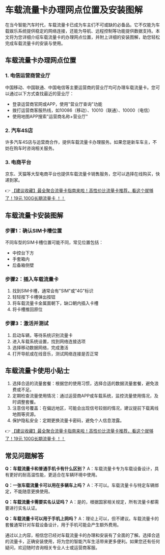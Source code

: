 # 车载流量卡办理网点位置及安装图解

在当今智能汽车时代，车载流量卡已成为车主们不可或缺的必备品。它不仅能为车载娱乐系统提供稳定的网络连接，还能为导航、远程控制等功能提供数据支持。本文将为您详细介绍车载流量卡的办理网点位置，并附上详细的安装图解，助您轻松完成车载流量卡的安装与使用。

## 车载流量卡办理网点位置

### 1. 电信运营商营业厅
中国移动、中国联通、中国电信等主要运营商的营业厅均可办理车载流量卡。您可以通过以下方式查找最近的营业厅：
- 登录运营商官网或APP，使用"营业厅查询"功能
- 拨打运营商客服热线，如10086（移动）、10010（联通）、10000（电信）
- 使用地图APP搜索"运营商名称+营业厅"

### 2. 汽车4S店
许多汽车4S店与运营商合作，提供车载流量卡办理服务。如果您是新车车主，不妨在购车时咨询相关服务。

### 3. 电商平台
京东、天猫等大型电商平台也提供车载流量卡销售服务，您可以选择在线购买，快递到家。

👉 [【建议收藏】最全聚合流量卡指南来啦！高性价比流量卡推荐，看这个就够了！19元 100G长期流量卡 ！！](https://bit.ly/Liuliangka)

## 车载流量卡安装图解

### 步骤1：确认SIM卡槽位置
不同车型的SIM卡槽位置可能不同，常见位置包括：
- 中控台下方
- 手套箱内
- 后备箱侧壁

### 步骤2：插入车载流量卡
1. 找到SIM卡槽，通常会有"SIM"或"4G"标识
2. 轻轻按下卡槽弹出按钮
3. 将车载流量卡金属面朝下，缺口朝内插入卡槽
4. 将卡槽推回原位

### 步骤3：激活并测试
1. 启动车辆，等待系统识别流量卡
2. 进入车载系统设置，找到网络连接选项
3. 选择移动数据网络，完成激活
4. 打开导航或在线音乐，测试网络连接是否正常

## 车载流量卡使用小贴士

1. 选择合适的流量套餐：根据您的使用习惯，选择合适的数据流量套餐，避免浪费或不足。
2. 定期检查流量使用情况：通过运营商APP或车载系统，监控流量使用情况，及时调整套餐。
3. 注意信号覆盖：在偏远地区，可能会出现信号较弱的情况，建议提前下载离线地图等资源。
4. 保护隐私安全：定期更换流量卡密码，避免个人信息泄露。

👉 [【建议收藏】最全聚合流量卡指南来啦！高性价比流量卡推荐，看这个就够了！19元 100G长期流量卡 ！！](https://bit.ly/Liuliangka)

## 常见问题解答

**Q：车载流量卡和普通手机卡有什么区别？**
A：车载流量卡专为车载设备设计，具有更好的耐高温性能，更适合在车辆环境中使用。

**Q：一张车载流量卡可以用在多辆车上吗？**
A：不可以。车载流量卡与特定车辆绑定，不能随意更换使用。

**Q：车载流量卡需要实名认证吗？**
A：是的，根据国家相关规定，所有流量卡都需要进行实名认证。

**Q：车载流量卡可以用于手机上网吗？**
A：理论上可以，但不建议。车载流量卡的套餐通常针对车载设备设计，用于手机可能会产生额外费用。

通过以上内容，相信您已经对车载流量卡的办理和安装有了全面的了解。选择合适的流量卡，正确安装使用，将为您的智能汽车生活带来更多便利。如果您还有任何疑问，欢迎随时咨询相关专业人士或运营商客服。